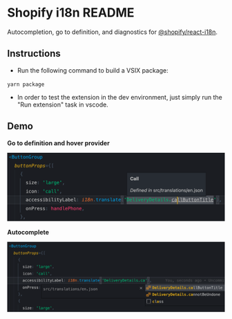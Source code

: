 # Shopify i18n README

Autocompletion, go to definition, and diagnostics for [@shopify/react-i18n](https://github.com/Shopify/quilt/tree/master/packages/react-i18n).

## Instructions

- Run the following command to build a VSIX package:

`yarn package`

- In order to test the extension in the dev environment, just simply run the "Run extension" task in vscode.

## Demo

**Go to definition and hover provider**

![Hover screenshot](screenshots/hover.png)

**Autocomplete**

![Autocomplete screenshot](screenshots/autocomplete.png)
